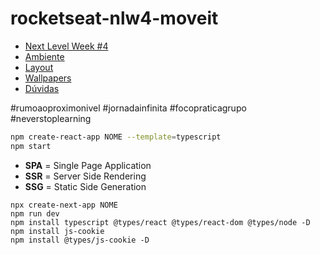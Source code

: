 # rocketseat-nlw4-moveit

- [Next Level Week #4](https://nextlevelweek.com/episodios/react/1/edicao/4)
- [Ambiente](https://www.notion.so/Configura-es-do-ambiente-React-76f2963a042f45b9b9b567a2795945b8)
- [Layout](https://www.figma.com/file/ge20pu3ofMOKoliUyKx1Nl/Move.it-1.0/duplicate?node-id=160%3A2761)
- [Wallpapers](https://drive.google.com/drive/folders/11fxy_LmTD6S1FGTQbeu47QPLzvyuEGSs)
- [Dúvidas](https://discord.com/login?redirect_to=%2Foauth2%2Fauthorize%3Fclient_id%3D796069165533495327%26redirect_uri%3Dhttps%3A%2F%2Fstarter-bot.rocketseat.dev%2Fapi%2Fdiscord%2Fcallback%26response_type%3Dcode%26scope%3Didentify%2520email%2520guilds.join%26state%3DMGFkZjhkMWItYWU5MS00MGI3LWJjZDYtOTU1NGM1ZDRhZDU1)

#rumoaoproximonivel
#jornadainfinita
#focopraticagrupo
#neverstoplearning

```bash
npm create-react-app NOME --template=typescript
npm start
```

- **SPA** = Single Page Application
- **SSR** = Server Side Rendering
- **SSG** = Static Side Generation

```
npx create-next-app NOME
npm run dev
npm install typescript @types/react @types/react-dom @types/node -D
npm install js-cookie
npm install @types/js-cookie -D
```

